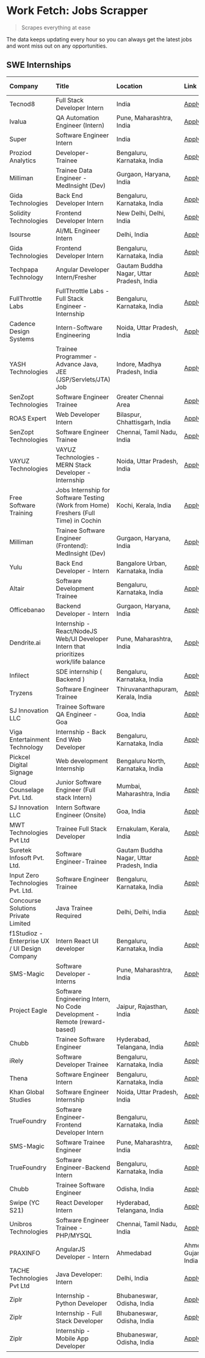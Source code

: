 # Work Fetch: Jobs Scrapper
> Scrapes everything at ease

The data keeps updating every hour so you can always get the latest jobs and wont miss out on any opportunities.

## SWE Internships
<!--START_SECTION:workfetch-->
| Company                                       | Title                                                                                | Location                                  | Link                                                                                                                                                                                                                                                                                                       | Date Posted   |
|:----------------------------------------------|:-------------------------------------------------------------------------------------|:------------------------------------------|:-----------------------------------------------------------------------------------------------------------------------------------------------------------------------------------------------------------------------------------------------------------------------------------------------------------|:--------------|
| Tecnod8                                       | Full Stack Developer Intern                                                          | India                                     | [Apply](https://in.linkedin.com/jobs/view/full-stack-developer-intern-at-tecnod8-3834283868?refId=%2Bx0Jo%2FICCjRYhXi5sU9xPw%3D%3D&trackingId=Tq%2FUUaHZ3lHpOUx8G1AYpQ%3D%3D&position=19&pageNum=3&trk=public_jobs_jserp-result_search-card)                                                               | 2024-02-25    |
| Ivalua                                        | QA Automation Engineer (Intern)                                                      | Pune, Maharashtra, India                  | [Apply](https://in.linkedin.com/jobs/view/qa-automation-engineer-intern-at-ivalua-3762560998?refId=%2Bx0Jo%2FICCjRYhXi5sU9xPw%3D%3D&trackingId=FdmOex1hKWWxtXbpU2bkiw%3D%3D&position=22&pageNum=3&trk=public_jobs_jserp-result_search-card)                                                                | 2024-02-24    |
| Super                                         | Software Engineer Intern                                                             | India                                     | [Apply](https://in.linkedin.com/jobs/view/software-engineer-intern-at-super-3832648104?refId=0we5Dmju3tCnFcSXrBwnCA%3D%3D&trackingId=096oG2qFc6TxGJ4gfMT6yQ%3D%3D&position=2&pageNum=1&trk=public_jobs_jserp-result_search-card)                                                                           | 2024-02-23    |
| Proziod Analytics                             | Developer-Trainee                                                                    | Bengaluru, Karnataka, India               | [Apply](https://in.linkedin.com/jobs/view/developer-trainee-at-proziod-analytics-3838200708?refId=0we5Dmju3tCnFcSXrBwnCA%3D%3D&trackingId=g3EHqxpmooZUDl%2Fti0e%2BbQ%3D%3D&position=17&pageNum=1&trk=public_jobs_jserp-result_search-card)                                                                 | 2024-02-23    |
| Milliman                                      | Trainee Data Engineer - MedInsight (Dev)                                             | Gurgaon, Haryana, India                   | [Apply](https://in.linkedin.com/jobs/view/trainee-data-engineer-medinsight-dev-at-milliman-3789275187?refId=cQ93sMODXX4x7NgX098Jxw%3D%3D&trackingId=Awj%2FOZzxSv0iFHg85gjLQw%3D%3D&position=6&pageNum=2&trk=public_jobs_jserp-result_search-card)                                                          | 2024-02-23    |
| Gida Technologies                             | Back End Developer Intern                                                            | Bengaluru, Karnataka, India               | [Apply](https://in.linkedin.com/jobs/view/back-end-developer-intern-at-gida-technologies-3836849295?refId=cQ93sMODXX4x7NgX098Jxw%3D%3D&trackingId=RLesdy57n7rwdJnaxnruRA%3D%3D&position=14&pageNum=2&trk=public_jobs_jserp-result_search-card)                                                             | 2024-02-23    |
| Solidity Technologies                         | Frontend Developer Intern                                                            | New Delhi, Delhi, India                   | [Apply](https://in.linkedin.com/jobs/view/frontend-developer-intern-at-solidity-technologies-3831583934?refId=0we5Dmju3tCnFcSXrBwnCA%3D%3D&trackingId=j89ZE7iURDejG6l9TLkRTw%3D%3D&position=20&pageNum=1&trk=public_jobs_jserp-result_search-card)                                                         | 2024-02-22    |
| Isourse                                       | AI/ML Engineer Intern                                                                | Delhi, India                              | [Apply](https://in.linkedin.com/jobs/view/ai-ml-engineer-intern-at-isourse-3837826475?refId=%2Bx0Jo%2FICCjRYhXi5sU9xPw%3D%3D&trackingId=8r2i6OdBXKqYDWpfD3Ls4w%3D%3D&position=10&pageNum=3&trk=public_jobs_jserp-result_search-card)                                                                       | 2024-02-22    |
| Gida Technologies                             | Frontend Developer Intern                                                            | Bengaluru, Karnataka, India               | [Apply](https://in.linkedin.com/jobs/view/frontend-developer-intern-at-gida-technologies-3836040945?refId=pOY4NRcOK0X67Ue%2BeRw9Zw%3D%3D&trackingId=CQQLo%2B99XVFWhZgQ9gihFw%3D%3D&position=23&pageNum=0&trk=public_jobs_jserp-result_search-card)                                                         | 2024-02-21    |
| Techpapa Technology                           | Angular Developer Intern/Fresher                                                     | Gautam Buddha Nagar, Uttar Pradesh, India | [Apply](https://in.linkedin.com/jobs/view/angular-developer-intern-fresher-at-techpapa-technology-3834305862?refId=0we5Dmju3tCnFcSXrBwnCA%3D%3D&trackingId=undwQCK2kqmePsYfHE3buw%3D%3D&position=21&pageNum=1&trk=public_jobs_jserp-result_search-card)                                                    | 2024-02-20    |
| FullThrottle Labs                             | FullThrottle Labs - Full Stack Engineer - Internship                                 | Bengaluru, Karnataka, India               | [Apply](https://in.linkedin.com/jobs/view/fullthrottle-labs-full-stack-engineer-internship-at-fullthrottle-labs-3829636016?refId=cQ93sMODXX4x7NgX098Jxw%3D%3D&trackingId=Kdm7B38jUEvI17Z05Qojuw%3D%3D&position=1&pageNum=2&trk=public_jobs_jserp-result_search-card)                                       | 2024-02-17    |
| Cadence Design Systems                        | Intern-Software Engineering                                                          | Noida, Uttar Pradesh, India               | [Apply](https://in.linkedin.com/jobs/view/intern-software-engineering-at-cadence-design-systems-3794689056?refId=cQ93sMODXX4x7NgX098Jxw%3D%3D&trackingId=HXAgeRJKAD2jhIAp1HngJQ%3D%3D&position=11&pageNum=2&trk=public_jobs_jserp-result_search-card)                                                      | 2024-02-17    |
| YASH Technologies                             | Trainee Programmer - Advance Java, JEE (JSP/Servlets/JTA) Job                        | Indore, Madhya Pradesh, India             | [Apply](https://in.linkedin.com/jobs/view/trainee-programmer-advance-java-jee-jsp-servlets-jta-job-at-yash-technologies-3811759183?refId=pOY4NRcOK0X67Ue%2BeRw9Zw%3D%3D&trackingId=ZH4nFYXmF88vJ20nTRESCQ%3D%3D&position=15&pageNum=0&trk=public_jobs_jserp-result_search-card)                            | 2024-02-13    |
| SenZopt Technologies                          | Software Engineer Trainee                                                            | Greater Chennai Area                      | [Apply](https://in.linkedin.com/jobs/view/software-engineer-trainee-at-senzopt-technologies-3827688781?refId=0we5Dmju3tCnFcSXrBwnCA%3D%3D&trackingId=Bus%2FDokCeYy7QJtlla%2Bbfg%3D%3D&position=5&pageNum=1&trk=public_jobs_jserp-result_search-card)                                                       | 2024-02-12    |
| ROAS Expert                                   | Web Developer Intern                                                                 | Bilaspur, Chhattisgarh, India             | [Apply](https://in.linkedin.com/jobs/view/web-developer-intern-at-roas-expert-3828189292?refId=0we5Dmju3tCnFcSXrBwnCA%3D%3D&trackingId=yOfq8NVOL57k1ehZ8H7IzQ%3D%3D&position=7&pageNum=1&trk=public_jobs_jserp-result_search-card)                                                                         | 2024-02-12    |
| SenZopt Technologies                          | Software Engineer Trainee                                                            | Chennai, Tamil Nadu, India                | [Apply](https://in.linkedin.com/jobs/view/software-engineer-trainee-at-senzopt-technologies-3827686880?refId=0we5Dmju3tCnFcSXrBwnCA%3D%3D&trackingId=3H1lXSls2MrsGrzsv3K9MA%3D%3D&position=22&pageNum=1&trk=public_jobs_jserp-result_search-card)                                                          | 2024-02-12    |
| VAYUZ Technologies                            | VAYUZ Technologies - MERN Stack Developer - Internship                               | Noida, Uttar Pradesh, India               | [Apply](https://in.linkedin.com/jobs/view/vayuz-technologies-mern-stack-developer-internship-at-vayuz-technologies-3822619356?refId=0we5Dmju3tCnFcSXrBwnCA%3D%3D&trackingId=stRiHdnzM8APEYtmPucjFA%3D%3D&position=23&pageNum=1&trk=public_jobs_jserp-result_search-card)                                   | 2024-02-10    |
| Free Software Training                        | Jobs Internship for Software Testing (Work from Home) Freshers (Full Time) in Cochin | Kochi, Kerala, India                      | [Apply](https://in.linkedin.com/jobs/view/jobs-internship-for-software-testing-work-from-home-freshers-full-time-in-cochin-at-free-software-training-3826557030?refId=cQ93sMODXX4x7NgX098Jxw%3D%3D&trackingId=sa2D8xNo4jxh66K44VTHzw%3D%3D&position=18&pageNum=2&trk=public_jobs_jserp-result_search-card) | 2024-02-10    |
| Milliman                                      | Trainee Software Engineer (Frontend): MedInsight (Dev)                               | Gurgaon, Haryana, India                   | [Apply](https://in.linkedin.com/jobs/view/trainee-software-engineer-frontend-medinsight-dev-at-milliman-3792874280?refId=pOY4NRcOK0X67Ue%2BeRw9Zw%3D%3D&trackingId=c2jQsfO6i%2B0ge4klYOYr2g%3D%3D&position=4&pageNum=0&trk=public_jobs_jserp-result_search-card)                                           | 2024-02-09    |
| Yulu                                          | Back End Developer - Intern                                                          | Bangalore Urban, Karnataka, India         | [Apply](https://in.linkedin.com/jobs/view/back-end-developer-intern-at-yulu-3821682220?refId=pOY4NRcOK0X67Ue%2BeRw9Zw%3D%3D&trackingId=c16WlMY6gi3Uah8siJfd4A%3D%3D&position=9&pageNum=0&trk=public_jobs_jserp-result_search-card)                                                                         | 2024-02-04    |
| Altair                                        | Software Development Trainee                                                         | Bengaluru, Karnataka, India               | [Apply](https://in.linkedin.com/jobs/view/software-development-trainee-at-altair-3817606202?refId=pOY4NRcOK0X67Ue%2BeRw9Zw%3D%3D&trackingId=9v9V%2B9ZWHSKc3raQFWFVSg%3D%3D&position=14&pageNum=0&trk=public_jobs_jserp-result_search-card)                                                                 | 2024-01-31    |
| Officebanao                                   | Backend Developer - Intern                                                           | Gurgaon, Haryana, India                   | [Apply](https://in.linkedin.com/jobs/view/backend-developer-intern-at-officebanao-3814263731?refId=pOY4NRcOK0X67Ue%2BeRw9Zw%3D%3D&trackingId=bAHMn1s0YjnJsf9BXt6WeA%3D%3D&position=19&pageNum=0&trk=public_jobs_jserp-result_search-card)                                                                  | 2024-01-31    |
| Dendrite.ai                                   | Internship - React/NodeJS Web/UI Developer Intern that prioritizes work/life balance | Pune, Maharashtra, India                  | [Apply](https://in.linkedin.com/jobs/view/internship-react-nodejs-web-ui-developer-intern-that-prioritizes-work-life-balance-at-dendrite-ai-3818948068?refId=0we5Dmju3tCnFcSXrBwnCA%3D%3D&trackingId=QHO1pOoRYdxFtN3uhi9EQQ%3D%3D&position=1&pageNum=1&trk=public_jobs_jserp-result_search-card)           | 2024-01-31    |
| Infilect                                      | SDE internship ( Backend )                                                           | Bengaluru, Karnataka, India               | [Apply](https://in.linkedin.com/jobs/view/sde-internship-backend-at-infilect-3815120558?refId=pOY4NRcOK0X67Ue%2BeRw9Zw%3D%3D&trackingId=mitXQlpehWA0F1rndXNoYQ%3D%3D&position=20&pageNum=0&trk=public_jobs_jserp-result_search-card)                                                                       | 2024-01-25    |
| Tryzens                                       | Software Engineer Trainee                                                            | Thiruvananthapuram, Kerala, India         | [Apply](https://in.linkedin.com/jobs/view/software-engineer-trainee-at-tryzens-3809363491?refId=0we5Dmju3tCnFcSXrBwnCA%3D%3D&trackingId=tjxF514aenFtwuIbKm%2FX1g%3D%3D&position=6&pageNum=1&trk=public_jobs_jserp-result_search-card)                                                                      | 2024-01-18    |
| SJ Innovation LLC                             | Trainee Software QA Engineer - Goa                                                   | Goa, India                                | [Apply](https://in.linkedin.com/jobs/view/trainee-software-qa-engineer-goa-at-sj-innovation-llc-3804578231?refId=%2Bx0Jo%2FICCjRYhXi5sU9xPw%3D%3D&trackingId=%2BSZlXr%2Bm1S46%2FM5Mbnbtxg%3D%3D&position=1&pageNum=3&trk=public_jobs_jserp-result_search-card)                                             | 2024-01-18    |
| Viga Entertainment Technology                 | Internship - Back End Web Developer                                                  | Bengaluru, Karnataka, India               | [Apply](https://in.linkedin.com/jobs/view/internship-back-end-web-developer-at-viga-entertainment-technology-3817712040?refId=%2Bx0Jo%2FICCjRYhXi5sU9xPw%3D%3D&trackingId=uJfOMA%2F43PkRxSXAmSblVw%3D%3D&position=2&pageNum=3&trk=public_jobs_jserp-result_search-card)                                    | 2024-01-17    |
| Pickcel Digital Signage                       | Web development Internship                                                           | Bengaluru North, Karnataka, India         | [Apply](https://in.linkedin.com/jobs/view/web-development-internship-at-pickcel-digital-signage-3826062393?refId=cQ93sMODXX4x7NgX098Jxw%3D%3D&trackingId=AMYomoLfWCucY0sdL2WYqg%3D%3D&position=2&pageNum=2&trk=public_jobs_jserp-result_search-card)                                                       | 2024-01-15    |
| Cloud Counselage Pvt. Ltd.                    | Junior Software Engineer (Full stack Intern)                                         | Mumbai, Maharashtra, India                | [Apply](https://in.linkedin.com/jobs/view/junior-software-engineer-full-stack-intern-at-cloud-counselage-pvt-ltd-3803132814?refId=pOY4NRcOK0X67Ue%2BeRw9Zw%3D%3D&trackingId=c4wTy5o6BQQRiF0Op%2BbUrg%3D%3D&position=21&pageNum=0&trk=public_jobs_jserp-result_search-card)                                 | 2024-01-11    |
| SJ Innovation LLC                             | Intern Software Engineer (Onsite)                                                    | Goa, India                                | [Apply](https://in.linkedin.com/jobs/view/intern-software-engineer-onsite-at-sj-innovation-llc-3799959011?refId=0we5Dmju3tCnFcSXrBwnCA%3D%3D&trackingId=7UME4t70RkRpO%2BWGfNrvzQ%3D%3D&position=10&pageNum=1&trk=public_jobs_jserp-result_search-card)                                                     | 2024-01-11    |
| MWT Technologies Pvt Ltd                      | Trainee Full Stack Developer                                                         | Ernakulam, Kerala, India                  | [Apply](https://in.linkedin.com/jobs/view/trainee-full-stack-developer-at-mwt-technologies-pvt-ltd-3800921715?refId=pOY4NRcOK0X67Ue%2BeRw9Zw%3D%3D&trackingId=cBxqQJP1gkF1CUh0V5sBhw%3D%3D&position=3&pageNum=0&trk=public_jobs_jserp-result_search-card)                                                  | 2024-01-09    |
| Suretek Infosoft Pvt. Ltd.                    | Software Engineer-Trainee                                                            | Gautam Buddha Nagar, Uttar Pradesh, India | [Apply](https://in.linkedin.com/jobs/view/software-engineer-trainee-at-suretek-infosoft-pvt-ltd-3800934643?refId=pOY4NRcOK0X67Ue%2BeRw9Zw%3D%3D&trackingId=%2F3fcBsVcLujMMdf4M%2BTLlw%3D%3D&position=16&pageNum=0&trk=public_jobs_jserp-result_search-card)                                                | 2024-01-09    |
| Input Zero Technologies Pvt. Ltd.             | Software Engineer Trainee                                                            | Bengaluru, Karnataka, India               | [Apply](https://in.linkedin.com/jobs/view/software-engineer-trainee-at-input-zero-technologies-pvt-ltd-3800927643?refId=pOY4NRcOK0X67Ue%2BeRw9Zw%3D%3D&trackingId=0XgLF8QDLX7KpUPzkMxpag%3D%3D&position=25&pageNum=0&trk=public_jobs_jserp-result_search-card)                                             | 2024-01-09    |
| Concourse Solutions Private Limited           | Java Trainee Required                                                                | Delhi, Delhi, India                       | [Apply](https://in.linkedin.com/jobs/view/java-trainee-required-at-concourse-solutions-private-limited-3800941190?refId=%2Bx0Jo%2FICCjRYhXi5sU9xPw%3D%3D&trackingId=6clttHNuw2hC5Qtebtirww%3D%3D&position=3&pageNum=3&trk=public_jobs_jserp-result_search-card)                                            | 2024-01-09    |
| f1Studioz - Enterprise UX / UI Design Company | Intern React UI developer                                                            | Bengaluru, Karnataka, India               | [Apply](https://in.linkedin.com/jobs/view/intern-react-ui-developer-at-f1studioz-enterprise-ux-ui-design-company-3796354738?refId=pOY4NRcOK0X67Ue%2BeRw9Zw%3D%3D&trackingId=JyLmwbAqwhdT98kjSBwa0Q%3D%3D&position=6&pageNum=0&trk=public_jobs_jserp-result_search-card)                                    | 2024-01-08    |
| SMS-Magic                                     | Software Developer -Interns                                                          | Pune, Maharashtra, India                  | [Apply](https://in.linkedin.com/jobs/view/software-developer-interns-at-sms-magic-3799485343?refId=0we5Dmju3tCnFcSXrBwnCA%3D%3D&trackingId=F4qti2Mn19zAlmmxGj8Zsw%3D%3D&position=3&pageNum=1&trk=public_jobs_jserp-result_search-card)                                                                     | 2024-01-05    |
| Project Eagle                                 | Software Engineering Intern, No Code Development - Remote (reward-based)             | Jaipur, Rajasthan, India                  | [Apply](https://in.linkedin.com/jobs/view/software-engineering-intern-no-code-development-remote-reward-based-at-project-eagle-3813380172?refId=%2Bx0Jo%2FICCjRYhXi5sU9xPw%3D%3D&trackingId=15bQO2hOOEzg9jyuZf8aBQ%3D%3D&position=20&pageNum=3&trk=public_jobs_jserp-result_search-card)                   | 2023-12-30    |
| Chubb                                         | Trainee Software Engineer                                                            | Hyderabad, Telangana, India               | [Apply](https://in.linkedin.com/jobs/view/trainee-software-engineer-at-chubb-3811550279?refId=cQ93sMODXX4x7NgX098Jxw%3D%3D&trackingId=sINdqHlOBOYdlO66vd849w%3D%3D&position=10&pageNum=2&trk=public_jobs_jserp-result_search-card)                                                                         | 2023-12-28    |
| iRely                                         | Software Developer Trainee                                                           | Bengaluru, Karnataka, India               | [Apply](https://in.linkedin.com/jobs/view/software-developer-trainee-at-irely-3801577534?refId=pOY4NRcOK0X67Ue%2BeRw9Zw%3D%3D&trackingId=uqlJMArJPkVev07TM0TQVg%3D%3D&position=10&pageNum=0&trk=public_jobs_jserp-result_search-card)                                                                      | 2023-12-22    |
| Thena                                         | Software Engineer Intern                                                             | Bengaluru, Karnataka, India               | [Apply](https://in.linkedin.com/jobs/view/software-engineer-intern-at-thena-3778731751?refId=pOY4NRcOK0X67Ue%2BeRw9Zw%3D%3D&trackingId=LQ6JLZo2gh0AGpUWpZdvxQ%3D%3D&position=12&pageNum=0&trk=public_jobs_jserp-result_search-card)                                                                        | 2023-12-05    |
| Khan Global Studies                           | Software Engineer Internship                                                         | Noida, Uttar Pradesh, India               | [Apply](https://in.linkedin.com/jobs/view/software-engineer-internship-at-khan-global-studies-3766942197?refId=0we5Dmju3tCnFcSXrBwnCA%3D%3D&trackingId=U%2BQynpDakg4i%2FSAhOceAtQ%3D%3D&position=18&pageNum=1&trk=public_jobs_jserp-result_search-card)                                                    | 2023-11-27    |
| TrueFoundry                                   | Software Engineer- Frontend Developer Intern                                         | Bengaluru, Karnataka, India               | [Apply](https://in.linkedin.com/jobs/view/software-engineer-frontend-developer-intern-at-truefoundry-3790095058?refId=pOY4NRcOK0X67Ue%2BeRw9Zw%3D%3D&trackingId=DyWb6oNU7XULovUBLLzXQw%3D%3D&position=11&pageNum=0&trk=public_jobs_jserp-result_search-card)                                               | 2023-11-24    |
| SMS-Magic                                     | Software Trainee Engineer                                                            | Pune, Maharashtra, India                  | [Apply](https://in.linkedin.com/jobs/view/software-trainee-engineer-at-sms-magic-3761409781?refId=pOY4NRcOK0X67Ue%2BeRw9Zw%3D%3D&trackingId=NFyZpjg6VTeIUBA%2F3OzPOA%3D%3D&position=22&pageNum=0&trk=public_jobs_jserp-result_search-card)                                                                 | 2023-11-16    |
| TrueFoundry                                   | Software Engineer-Backend Intern                                                     | Bengaluru, Karnataka, India               | [Apply](https://in.linkedin.com/jobs/view/software-engineer-backend-intern-at-truefoundry-3779508170?refId=pOY4NRcOK0X67Ue%2BeRw9Zw%3D%3D&trackingId=4uvv00EQxWTFsQ%2B4%2FhDDbA%3D%3D&position=24&pageNum=0&trk=public_jobs_jserp-result_search-card)                                                      | 2023-11-10    |
| Chubb                                         | Trainee Software Engineer                                                            | Odisha, India                             | [Apply](https://in.linkedin.com/jobs/view/trainee-software-engineer-at-chubb-3756335100?refId=cQ93sMODXX4x7NgX098Jxw%3D%3D&trackingId=s%2B9sp6z1yhCbExXWG%2FzRzw%3D%3D&position=22&pageNum=2&trk=public_jobs_jserp-result_search-card)                                                                     | 2023-11-02    |
| Swipe (YC S21)                                | React Developer Intern                                                               | Hyderabad, Telangana, India               | [Apply](https://in.linkedin.com/jobs/view/react-developer-intern-at-swipe-yc-s21-3737600089?refId=pOY4NRcOK0X67Ue%2BeRw9Zw%3D%3D&trackingId=lzBOFL65eWPupNS5zf5Waw%3D%3D&position=13&pageNum=0&trk=public_jobs_jserp-result_search-card)                                                                   | 2023-10-13    |
| Unibros Technologies                          | Software Engineer Trainee - PHP/MYSQL                                                | Chennai, Tamil Nadu, India                | [Apply](https://in.linkedin.com/jobs/view/software-engineer-trainee-php-mysql-at-unibros-technologies-3656599241?refId=0we5Dmju3tCnFcSXrBwnCA%3D%3D&trackingId=KGsm52B0OqYY5JfovZNuFQ%3D%3D&position=15&pageNum=1&trk=public_jobs_jserp-result_search-card)                                                | 2023-06-12    |
| PRAXINFO                                      | AngularJS Developer - Intern | Ahmedabad                                             | Ahmedabad, Gujarat, India                 | [Apply](https://in.linkedin.com/jobs/view/angularjs-developer-intern-ahmedabad-at-praxinfo-3656594961?refId=%2Bx0Jo%2FICCjRYhXi5sU9xPw%3D%3D&trackingId=6JevBZwOhwQS337NxRiS9w%3D%3D&position=7&pageNum=3&trk=public_jobs_jserp-result_search-card)                                                        | 2023-06-12    |
| TACHE Technologies Pvt Ltd                    | Java Developer: Intern                                                               | Delhi, India                              | [Apply](https://in.linkedin.com/jobs/view/java-developer-intern-at-tache-technologies-pvt-ltd-3627622735?refId=cQ93sMODXX4x7NgX098Jxw%3D%3D&trackingId=aUXOzAGn4OIRQ3z%2BbEgOIA%3D%3D&position=12&pageNum=2&trk=public_jobs_jserp-result_search-card)                                                      | 2023-06-06    |
| Ziplr                                         | Internship - Python Developer                                                        | Bhubaneswar, Odisha, India                | [Apply](https://in.linkedin.com/jobs/view/internship-python-developer-at-ziplr-3645677592?refId=cQ93sMODXX4x7NgX098Jxw%3D%3D&trackingId=vLQ02g%2ByPi%2BlcfJjINX%2BWg%3D%3D&position=3&pageNum=2&trk=public_jobs_jserp-result_search-card)                                                                  | 2023-06-02    |
| Ziplr                                         | Internship - Full Stack Developer                                                    | Bhubaneswar, Odisha, India                | [Apply](https://in.linkedin.com/jobs/view/internship-full-stack-developer-at-ziplr-3645675705?refId=cQ93sMODXX4x7NgX098Jxw%3D%3D&trackingId=zhoj8FhcttvB4xxaPpp0Hg%3D%3D&position=9&pageNum=2&trk=public_jobs_jserp-result_search-card)                                                                    | 2023-06-02    |
| Ziplr                                         | Internship - Mobile App Developer                                                    | Bhubaneswar, Odisha, India                | [Apply](https://in.linkedin.com/jobs/view/internship-mobile-app-developer-at-ziplr-3618474948?refId=%2Bx0Jo%2FICCjRYhXi5sU9xPw%3D%3D&trackingId=K%2F4sFX1iReasVrPEYZFd%2BQ%3D%3D&position=17&pageNum=3&trk=public_jobs_jserp-result_search-card)                                                           | 2023-05-03    |
<!--END_SECTION:workfetch-->
